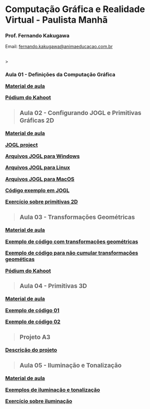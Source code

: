 # Computação Gráfica e Realidade Virtual - Paulista Manhã

### Prof. Fernando Kakugawa
Email: [fernando.kakugawa@animaeducacao.com.br](fernando.kakugawa@animaeducacao.com.br)

<br>
> <h3><Strong>Aula 01 - Definições da Computação Gráfica    

[Material de aula](https://github.com/fkakugawa/ComputacaoGraficaRealidadeVirtual/blob/main/material%20de%20aulas/CGRV_Aula01-Defini%C3%A7oesDaCG.pdf)

[Pódium do Kahoot](https://create.kahoot.it/podium/live-game/9f7a6a68-7dbe-4181-bda7-b87463d04174/1692714987145)

> <h3><Strong>Aula 02 - Configurando JOGL e Primitivas Gráficas 2D

[Material de aula](https://github.com/fkakugawa/ComputacaoGraficaRealidadeVirtual/blob/main/material%20de%20aulas/CGRV_Aula02-2D.pdf)

<p><a href="https://jogamp.org/jogl/www/">JOGL project</a></p>
<p><a href="https://github.com/fkakugawa/ComputacaoGraficaRealidadeVirtual/tree/main/JOGL_Win64">Arquivos JOGL para Windows</a></p>
<p><a href="https://github.com/fkakugawa/ComputacaoGraficaRealidadeVirtual/tree/main/JOGL_Linux">Arquivos JOGL para Linux</a></p>
<p><a href="https://github.com/fkakugawa/ComputacaoGraficaRealidadeVirtual/blob/main/JOGL_MacOS.zip">Arquivos JOGL para MacOS</a></p>
<p><a href="https://github.com/fkakugawa/ComputacaoGraficaRealidadeVirtual/tree/main/cenaExemplo">Código exemplo em JOGL</a></p>
  
[Exercício sobre primitivas 2D](https://github.com/fkakugawa/ComputacaoGraficaRealidadeVirtual/tree/main/exercicioPrimitiva2D)

> <h3><Strong>Aula 03 - Transformações Geométricas

[Material de aula](https://github.com/fkakugawa/ComputacaoGraficaRealidadeVirtual/blob/main/material%20de%20aulas/CG_Aula03-Transformacoes%20Geometricas.pdf)

[Exemplo de código com transformações geométricas](https://github.com/fkakugawa/ComputacaoGraficaRealidadeVirtual/tree/main/aula03_Exemplo01)

[Exemplo de código para não cumular transformações geométicas](https://github.com/fkakugawa/ComputacaoGraficaRealidadeVirtual/tree/main/aula03_Exemplo02)

[Pódium do Kahoot](https://create.kahoot.it/user-reports/live-game/16fadb83-cebf-43b9-91a9-0bbebeff32a6/9f7a6a68-7dbe-4181-bda7-b87463d04174/1695739015110/podium)

> <h3><Strong>Aula 04 - Primitivas 3D

[Material de aula](https://github.com/fkakugawa/ComputacaoGraficaRealidadeVirtual/blob/main/material%20de%20aulas/CGRV_Aula04-3D.pdf)

[Exemplo de código 01](https://github.com/fkakugawa/ComputacaoGraficaRealidadeVirtual/tree/main/aula04/exemplo01)

[Exemplo de código 02](https://github.com/fkakugawa/ComputacaoGraficaRealidadeVirtual/tree/main/aula04/exemplo02)

> <h3><Strong>Projeto A3

[Descrição do projeto](https://github.com/fkakugawa/ComputacaoGraficaRealidadeVirtual/blob/main/material%20de%20aulas/DescricaoA3.pdf)

> <h3><Strong>Aula 05 - Iluminação e Tonalização

[Material de aula](https://github.com/fkakugawa/ComputacaoGraficaRealidadeVirtual/blob/main/material%20de%20aulas/CG_Aula05-Iluminacao.pdf)

[Exemplos de iluminação e tonalização](https://github.com/fkakugawa/ComputacaoGraficaRealidadeVirtual/tree/main/aula05_Exemplo/src)

[Exercício sobre iluminação](https://github.com/fkakugawa/ComputacaoGraficaRealidadeVirtual/tree/main/aula_20231009)
